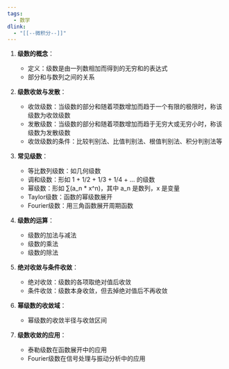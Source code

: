 ```yaml
---
tags:
  - 数学
dlink:
  - "[[--微积分--]]"
---
```

1. **级数的概念**：
    - 定义：级数是由一列数相加而得到的无穷和的表达式
    - 部分和与数列之间的关系

2. **级数收敛与发散**：
    - 收敛级数：当级数的部分和随着项数增加而趋于一个有限的极限时，称该级数为收敛级数
    - 发散级数：当级数的部分和随着项数增加而趋于无穷大或无穷小时，称该级数为发散级数
    - 收敛级数的条件：比较判别法、比值判别法、根值判别法、积分判别法等

3. **常见级数**：
    - 等比数列级数：如几何级数
    - 调和级数：形如 1 + 1/2 + 1/3 + 1/4 + ... 的级数
    - 幂级数：形如 ∑(a_n * x^n)，其中 a_n 是数列，x 是变量
    - Taylor级数：函数的幂级数展开
    - Fourier级数：用三角函数展开周期函数

4. **级数的运算**：
    - 级数的加法与减法
    - 级数的乘法
    - 级数的除法

5. **绝对收敛与条件收敛**：
    - 绝对收敛：级数的各项取绝对值后收敛
    - 条件收敛：级数本身收敛，但去掉绝对值后不再收敛

6. **幂级数的收敛域**：
    - 幂级数的收敛半径与收敛区间

7. **级数收敛的应用**：
    - 泰勒级数在函数展开中的应用
    - Fourier级数在信号处理与振动分析中的应用

